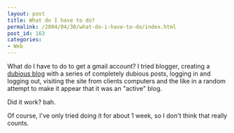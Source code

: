 ```yaml
---
layout: post
title: What do I have to do?
permalink: /2004/04/30/what-do-i-have-to-do/index.html
post_id: 163
categories: 
- Web
---
```


 What do I have to do to get a gmail account? I tried blogger, creating a <a href="http://tamarabuchi.blogspot.com">dubious blog</a> with a series of completely dubious posts, logging in and logging out, visiting the site from clients computers and the like in a random attempt to make it appear that it was an "active" blog.




Did it work? bah.




Of course, I've only tried doing it for about 1 week, so I don't think that really counts.

